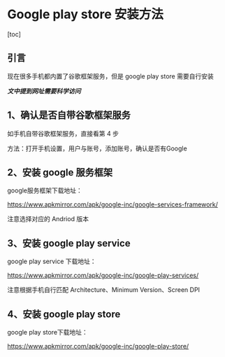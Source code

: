 # Google play store 安装方法
[toc]

## 引言

现在很多手机都内置了谷歌框架服务，但是 google play store 需要自行安装

***文中提到网址需要科学访问***



## 1、确认是否自带谷歌框架服务

如手机自带谷歌框架服务，直接看第 4 步

方法：打开手机设置，用户与账号，添加账号，确认是否有Google



## 2、安装 google 服务框架

google服务框架下载地址：

<https://www.apkmirror.com/apk/google-inc/google-services-framework/>

注意选择对应的 Andriod 版本

## 3、安装 google play service

google play service 下载地址：

<https://www.apkmirror.com/apk/google-inc/google-play-services/>

注意根据手机自行匹配 Architecture、Minimum Version、Screen DPI

## 4、安装 google play store

google play store下载地址：

<https://www.apkmirror.com/apk/google-inc/google-play-store/>